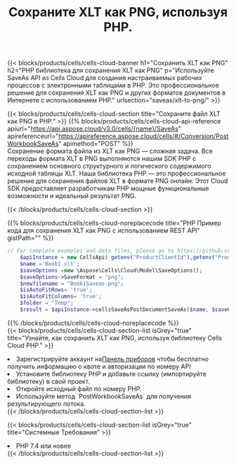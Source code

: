 ﻿---
title:  Сохраните XLT как PNG, используя PHP.
description:  Использование Cloud SDK Aspose.Cells для PHP для сохранения файла формата XLT как файла формата PNG.
kwords: Excel, Save XLT as PNG, REST, PHP
howto: How to save XLT as PNG using Aspose.Cells Cloud PHP library.
---
{{< blocks/products/cells/cells-cloud-banner h1="Сохранить XLT как PNG" h2="PHP библиотека для сохранения XLT как PNG" p="Используйте SaveAs API из Cells Cloud для создания настраиваемых рабочих процессов с электронными таблицами в PHP. Это профессиональное решение для сохранения XLT как PNG и других форматов документов в Интернете с использованием PHP." urlsection="saveas/xlt-to-png/" >}}

{{< blocks/products/cells/cells-cloud-section title="Сохраните файл XLT как PNG в PHP." >}}
{{% blocks/products/cells/cells-cloud-api-reference apiurl="https://api.aspose.cloud/v3.0/cells/{name}/SaveAs" apireferenceurl="https://apireference.aspose.cloud/cells/#/Conversion/PostWorkbookSaveAs" apimethod="POST" %}}
<br/>
Сохранение формата файла из XLT как PNG — сложная задача. Все переходы формата XLT в PNG выполняются нашим SDK PHP с сохранением основного структурного и логического содержимого исходной таблицы XLT. Наша библиотека PHP — это профессиональное решение для сохранения файлов XLT в формате PNG онлайн. Этот Cloud SDK предоставляет разработчикам PHP мощные функциональные возможности и идеальный результат PNG.

{{< /blocks/products/cells/cells-cloud-section >}}

{{% blocks/products/cells/cells-cloud-noreplacecode title="PHP Пример кода для сохранения XLT как PNG с использованием REST API" gistPath="" %}}
  
```php
// For complete examples and data files, please go to https://github.com/aspose-cells-cloud/aspose-cells-cloud-php/
    $apiInstance = new CellsApi( getenv("ProductClientId"),getenv("ProductClientSecret") );
    $name ='Book1.xlt';
    $saveOptions =new \Aspose\Cells\Cloud\Model\SaveOptions();
    $saveOptions->SaveFormat = "png";
    $newfilename = "Book1Saveas.png";
    $isAutoFitRows= 'true';
    $isAutoFitColumns= 'true';
    $folder = "Temp";
    $result = $apiInstance->cellsSaveAsPostDocumentSaveAs($name, $saveOptions, $newfilename,$isAutoFitRows, $isAutoFitColumns, $folder);
```
  
{{% /blocks/products/cells/cells-cloud-noreplacecode %}}
<br/>
{{< blocks/products/cells/cells-cloud-section-list isGrey="true" title="Узнайте, как сохранить XLT как PNG, используя библиотеку Cells Cloud PHP." >}}
<li> Зарегистрируйте аккаунт на<a href="https://dashboard.aspose.cloud/">Панель приборов</a> чтобы бесплатно получить информацию о квоте и авторизации по номеру API</li>
<li>Установите библиотеку PHP и добавьте ссылку (импортируйте библиотеку) в свой проект.</li>
<li>Откройте исходный файл по номеру PHP.</li>
<li>Используйте метод `PostWorkbookSaveAs` для получения результирующего потока.</li>
{{< /blocks/products/cells/cells-cloud-section-list >}}

{{< blocks/products/cells/cells-cloud-section-list isGrey="true" title="Системные Требования" >}}
<li>PHP 7.4 или новее</li>
{{< /blocks/products/cells/cells-cloud-section-list >}}
